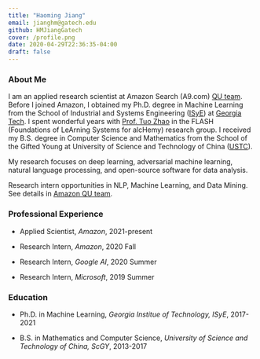 ```yaml
---
title: "Haoming Jiang"
email: jianghm@gatech.edu
github: HMJiangGatech
cover: /profile.png
date: 2020-04-29T22:36:35-04:00
draft: false
---
```


### About Me

I am an applied research scientist at Amazon Search (A9.com) [QU team](https://amazonsearchqu.github.io/).
Before I joined Amazon, I obtained my Ph.D. degree in Machine Learning from the School of Industrial and Systems Engineering ([ISyE](https://www.isye.gatech.edu/))
at [Georgia Tech](https://www.gatech.edu/). 
I spent wonderful years with [Prof. Tuo Zhao](https://www2.isye.gatech.edu/~tzhao80/) in the FLASH (Foundations of LeArning Systems for alcHemy) research group.
I received my B.S. degree in Computer Science and Mathematics from the School of the Gifted Young at University of Science and Technology of China ([USTC](http://en.ustc.edu.cn/)).

My research focuses on deep learning, adversarial machine learning, natural language processing, and open-source software for data analysis. 

Research intern opportunities in NLP, Machine Learning, and Data Mining. See details in [Amazon QU team](https://amazonsearchqu.github.io/).

### Professional Experience

- Applied Scientist, *Amazon*, 2021-present

- Research Intern, *Amazon*, 2020 Fall

- Research Intern, *Google AI*, 2020 Summer

- Research Intern, *Microsoft*, 2019 Summer

### Education

- Ph.D. in Machine Learning, *Georgia Institue of Technology, ISyE*, 2017-2021

- B.S. in Mathematics and Computer Science, *University of Science and Technology of China, ScGY*, 2013-2017
